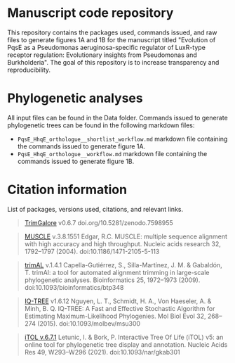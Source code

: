 
# Manuscript code repository
This repository contains the packages used, commands issued, and raw files to generate figures 1A and 1B for the manuscript titled "Evolution of PqsE as a Pseudomonas aeruginosa-specific regulator of LuxR-type receptor regulation: Evolutionary insights from Pseudomonas and Burkholderia". The goal of this repository is to increase transparency and reproducibility.

# Phylogenetic analyses
All input files can be found in the Data folder. Commands issued to generate phylogenetic trees can be found in the following markdown files:
- `PqsE_HhqE_orthologue__shortlist_workflow.md` markdown file containing the commands issued to generate figure 1A.
- `PqsE_HhqE_orthologue__workflow.md` markdown file containing the commands issued to generate figure 1B.

# Citation information
List of packages, versions used, citations, and relevant links.
> [TrimGalore](https://github.com/FelixKrueger/TrimGalore) v0.6.7
doi.org/10.5281/zenodo.7598955

> [MUSCLE](http://www.drive5.com/muscle) v.3.8.1551
Edgar, R.C. MUSCLE: multiple sequence alignment with high accuracy and high throughput. Nucleic acids research 32, 1792–1797 (2004).
doi:10.1186/1471-2105-5-113

> [trimAL](https://github.com/inab/trimal) v.1.4.1
Capella-Gutiérrez, S., Silla-Martínez, J. M. & Gabaldón, T. trimAl: a tool for automated alignment trimming in large-scale phylogenetic analyses. Bioinformatics 25, 1972–1973 (2009).
doi:10.1093/bioinformatics/btp348

> [IQ-TREE](http://www.iqtree.org/) v1.6.12
Nguyen, L. T., Schmidt, H. A., Von Haeseler, A. & Minh, B. Q. IQ-TREE: A Fast and Effective Stochastic Algorithm for Estimating Maximum-Likelihood Phylogenies. Mol Biol Evol 32, 268–274 (2015).
doi:10.1093/molbev/msu300

> [iTOL v.6.7.1](https://itol.embl.de/)
Letunic, I. & Bork, P. Interactive Tree Of Life (iTOL) v5: an online tool for phylogenetic tree display and annotation. Nucleic Acids Res 49, W293–W296 (2021).
doi:10.1093/nar/gkab301
